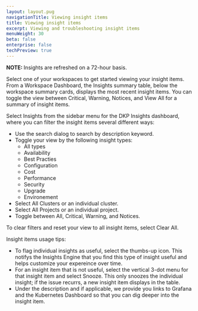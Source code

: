 ```yaml
---
layout: layout.pug
navigationTitle: Viewing insight items
title: Viewing insight items
excerpt: Viewing and troubleshooting insight items
menuWeight: 30
beta: false
enterprise: false
techPreview: true
---
```

<p class="message--note"><strong>NOTE: </strong>Insights are refreshed on a 72-hour basis.</p>

Select one of your workspaces to get started viewing your insight items. From a Workspace Dashboard, the Insights summary table, below the workspace summary cards, displays the most recent insight items. You can toggle the view between Critical, Warning, Notices, and View All for a summary of insight items.

Select Insights from the sidebar menu for the DKP Insights dashboard, where you can filter the insight items several different ways:

- Use the search dialog to search by description keyword.
- Toggle your view by the following insight types:
  - All types
  - Availability
  - Best Practies
  - Configuration
  - Cost
  - Performance
  - Security
  - Upgrade
  - Environement
- Select All Clusters or an individual cluster.
- Select All Projects or an individual project.
- Toggle between All, Critical, Warning, and Notices.

To clear filters and reset your view to all insight items, select Clear All.

Insight items usage tips:

- To flag individual insights as useful, select the thumbs-up icon. This notifys the Insights Engine that you find this type of insight useful and helps customize your expereince over time.
- For an insight item that is not useful, select the vertical 3-dot menu for that insight item and select Snooze. This only snoozes the individual insight; if the issue recurrs, a new insight item displays in the table.
- Under the description and if applicable, we provide you links to Grafana and the Kubernetes Dashboard so that you can dig deeper into the insight item.

